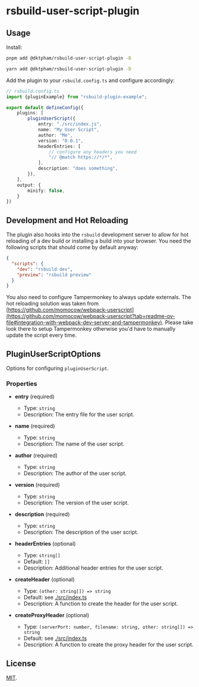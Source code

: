 # rsbuild-user-script-plugin

## Usage

Install:

```bash
pnpm add @dktpham/rsbuild-user-script-plugin -D

yarn add @dktpham/rsbuild-user-script-plugin -D
```

Add the plugin to your `rsbuild.config.ts` and configure accordingly:

```ts
// rsbuild.config.ts
import {pluginExample} from "rsbuild-plugin-example";

export default defineConfig({
    plugins: [
        pluginUserScript({
            entry: "./src/index.js",
            name: "My User Script",
            author: "Me",
            version: "0.0.1",
            headerEntries: [
                // configure any headers you need
                "// @match https://*/*",
            ],
            description: "does something",
        }),
    ],
    output: {
        minify: false,
    }
})
```

## Development and Hot Reloading

The plugin also hooks into the `rsbuild` development server to allow for hot reloading of a dev build
or installing a build into your browser.
You need the following scripts that should come by default anyway:

```json
{
  "scripts": {
    "dev": "rsbuild dev",
    "preview": "rsbuild preview"
  }
}
```

You also need to configure Tampermonkey to always update externals. The hot reloading solution was taken
from [https://github.com/momocow/webpack-userscript](https://github.com/momocow/webpack-userscript?tab=readme-ov-file#integration-with-webpack-dev-server-and-tampermonkey).
Please take look there to setup Tampermonkey otherwise you'd have to manually update the script every time.

## PluginUserScriptOptions

Options for configuring `pluginUserScript`.

### Properties

- **entry** (required)
    - Type: `string`
    - Description: The entry file for the user script.

- **name** (required)
    - Type: `string`
    - Description: The name of the user script.

- **author** (required)
    - Type: `string`
    - Description: The author of the user script.

- **version** (required)
    - Type: `string`
    - Description: The version of the user script.

- **description** (required)
    - Type: `string`
    - Description: The description of the user script.

- **headerEntries** (optional)
    - Type: `string[]`
    - Default: `[]`
    - Description: Additional header entries for the user script.

- **createHeader** (optional)
    - Type: `(other: string[]) => string`
    - Default: see [./src/index.ts](./src/index.ts)
    - Description: A function to create the header for the user script.

- **createProxyHeader** (optional)
    - Type: `(serverPort: number, filename: string, other: string[]) => string`
    - Default: see [./src/index.ts](./src/index.ts)
    - Description: A function to create the proxy header for the user script.

## License

[MIT](./LICENSE).
